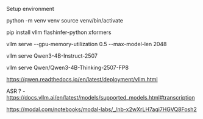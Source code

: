 Setup environment

python -m venv venv
source venv/bin/activate

pip install vllm flashinfer-python xformers

vllm serve --gpu-memory-utilization 0.5 --max-model-len 2048


vllm serve Qwen3-4B-Instruct-2507

vllm serve Qwen/Qwen3-4B-Thinking-2507-FP8


https://qwen.readthedocs.io/en/latest/deployment/vllm.html


ASR ? - https://docs.vllm.ai/en/latest/models/supported_models.html#transcription

https://modal.com/notebooks/modal-labs/_/nb-x2wXrLH7aqi7HGVQ8Fosh2